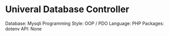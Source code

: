 # Univeral Database Controller

Database: Mysqli
Programming Style: OOP / PDO
Language: PHP
Packages: dotenv
API: None
